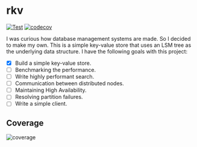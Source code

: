 # rkv

[![Test](https://github.com/ltbringer/rkv/actions/workflows/test.yml/badge.svg)](https://github.com/ltbringer/rkv/actions/workflows/test.yml)
[![codecov](https://codecov.io/gh/ltbringer/rkv/branch/main/graph/badge.svg?token=KMV5N5WM3G)](https://codecov.io/gh/ltbringer/rkv)

I was curious how database management systems are made. So I decided to make my own. This is a simple key-value store that uses an LSM tree as the underlying data structure. I have the following goals with this project:

- [x] Build a simple key-value store.
- [ ] Benchmarking the performance.
- [ ] Write highly performant search.
- [ ] Communication between distributed nodes.
- [ ] Maintaining High Availability.
- [ ] Resolving partition failures.
- [ ] Write a simple client.

## Coverage

![coverage](https://codecov.io/gh/ltbringer/rkv/branch/main/graphs/tree.svg?token=KMV5N5WM3G)